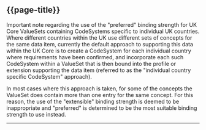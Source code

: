 ## {{page-title}}

Important note regarding the use of the "preferred" binding strength for UK Core ValueSets containing CodeSystems specific to individual UK countries.
Where different countries within the UK use different sets of concepts for the same data item, currently the default approach to supporting this data within the UK Core is to create a CodeSystem for each individual country where requirements have been confirmed, and incorporate each such CodeSystem within a ValueSet that is then bound into the profile or extension supporting the data item (referred to as the "individual country specific CodeSystem" approach).

In most cases where this approach is taken, for some of the concepts the ValueSet does contain more than one entry for the same concept. For this reason, the use of the "extensible" binding strength is deemed to be inappropriate and "preferred" is determined to be the most suitable binding strength to use instead.

---

